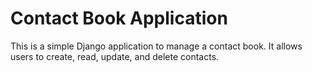 # Contact Book Application

This is a simple Django application to manage a contact book. It allows users to create, read, update, and delete contacts.
